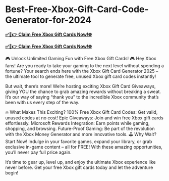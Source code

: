 # Best-Free-Xbox-Gift-Card-Code-Generator-for-2024




**[✅🔴👉 Claim Free Xbox Gift Cards Now!🌐](https://usaofferzon.com/xbox)**


**[✅🔴👉 Claim Free Xbox Gift Cards Now!🌐](https://usaofferzon.com/giftcard)**


🎮 Unlock Unlimited Gaming Fun with Free Xbox Gift Cards! 🎮
Hey Xbox fans! Are you ready to take your gaming to the next level without spending a fortune? Your search ends here with the Xbox Gift Card Generator 2025 – the ultimate tool to generate free, unused Xbox gift card codes instantly!

But wait, there’s more! We’re hosting exciting Xbox Gift Card Giveaways, giving YOU the chance to grab amazing rewards without breaking a sweat. It’s our way of saying “thank you” to the incredible Xbox community that’s been with us every step of the way.

🔥 What Makes This Exciting?
100% Free Xbox Gift Card Codes: Get valid, unused codes at no cost!
Epic Giveaways: Join and win free Xbox gift cards effortlessly.
Microsoft Rewards Integration: Earn points while gaming, shopping, and browsing.
Future-Proof Gaming: Be part of the revolution with the Xbox Money Generator and more innovative tools.
🕹️ Why Wait? Start Now!
Indulge in your favorite games, expand your library, or grab exclusive in-game content – all for FREE! With these amazing opportunities, you’ll never pay full price again.

It’s time to gear up, level up, and enjoy the ultimate Xbox experience like never before. Get your free Xbox gift cards today and let the adventure begin!
